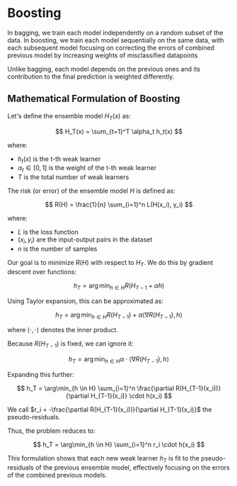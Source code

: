 # Boosting

In bagging, we train each model independently on a random subset of the data. In boosting, we train each model sequentially on the same data, with each subsequent model focusing on correcting the errors of combined previous model by increasing weights of misclassified datapoints

Unlike bagging, each model depends on the previous ones and its contribution to the final prediction is weighted differently.

## Mathematical Formulation of Boosting

Let's define the ensemble model $H_T(x)$ as:

$$ H_T(x) = \sum_{t=1}^T \alpha_t h_t(x) $$

where:
- $h_t(x)$ is the t-th weak learner
- $\alpha_t \in [0,1]$ is the weight of the t-th weak learner
- $T$ is the total number of weak learners

The risk (or error) of the ensemble model $H$ is defined as:

$$ R(H) = \frac{1}{n} \sum_{i=1}^n L(H(x_i), y_i) $$

where:
- $L$ is the loss function
- $(x_i, y_i)$ are the input-output pairs in the dataset
- $n$ is the number of samples

Our goal is to minimize $R(H)$ with respect to $H_T$. We do this by gradient descent over functions:

$$ h_T = \arg\min_{h \in H} R(H_{T-1} + \alpha h) $$

Using Taylor expansion, this can be approximated as:

$$ h_T = \arg\min_{h \in H} R(H_{T-1}) + \alpha \langle \nabla R(H_{T-1}), h \rangle $$

where $\langle \cdot, \cdot \rangle$ denotes the inner product.

Because $R(H_{T-1})$ is fixed, we can ignore it:

$$ h_T = \arg\min_{h \in H} \alpha \cdot\langle \nabla R(H_{T-1}), h \rangle $$

Expanding this further:

$$ h_T = \arg\min_{h \in H} \sum_{i=1}^n \frac{\partial R(H_{T-1}(x_i))}{\partial H_{T-1}(x_i)} \cdot h(x_i) $$

We call $r_i = -\frac{\partial R(H_{T-1}(x_i))}{\partial H_{T-1}(x_i)}$ the pseudo-residuals.

Thus, the problem reduces to:

$$ h_T = \arg\min_{h \in H} \sum_{i=1}^n r_i \cdot h(x_i) $$

This formulation shows that each new weak learner $h_T$ is fit to the pseudo-residuals of the previous ensemble model, effectively focusing on the errors of the combined previous models.



